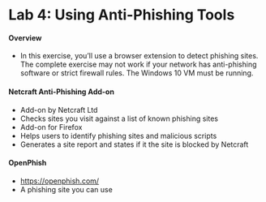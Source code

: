 # Lab 4: Using Anti-Phishing Tools

#### Overview
- In this exercise, you’ll use a browser extension to detect phishing sites. The complete exercise may not work if your network has anti-phishing software or strict firewall rules. The Windows 10 VM must be running.

#### Netcraft Anti-Phishing Add-on
- Add-on by Netcraft Ltd
- Checks sites you visit against a list of known phishing sites
- Add-on for Firefox
- Helps users to identify phishing sites and malicious scripts
- Generates a site report and states if it the site is blocked by Netcraft

#### OpenPhish
- https://openphish.com/
- A phishing site you can use
